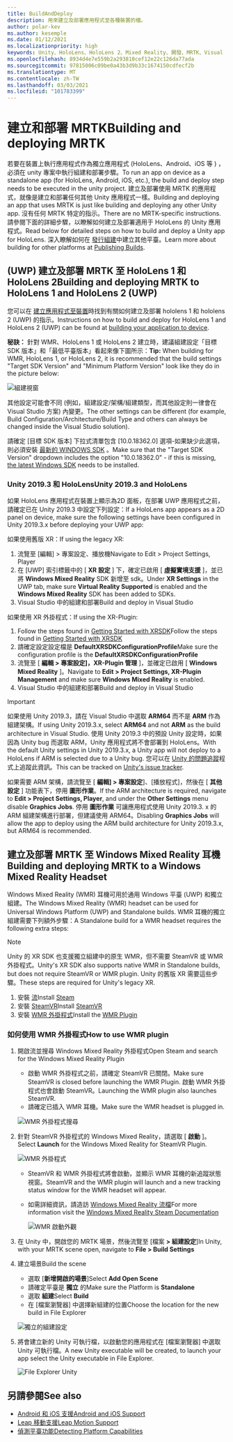 ```yaml
---
title: BuildAndDeploy
description: 用來建立及部署應用程式至各種裝置的檔。
author: polar-kev
ms.author: kesemple
ms.date: 01/12/2021
ms.localizationpriority: high
keywords: Unity、HoloLens、HoloLens 2、Mixed Reality、開發、MRTK、Visual Studio、Android、IOS
ms.openlocfilehash: 8934d4e7e559b2a293810cef12e22c126da77ada
ms.sourcegitcommit: 97815006c09be0a43b3d9b33c1674150cdfecf2b
ms.translationtype: MT
ms.contentlocale: zh-TW
ms.lasthandoff: 03/03/2021
ms.locfileid: "101783399"
---
```

# <a name="building-and-deploying-mrtk"></a><span data-ttu-id="2bbb4-104">建立和部署 MRTK</span><span class="sxs-lookup"><span data-stu-id="2bbb4-104">Building and deploying MRTK</span></span>

<span data-ttu-id="2bbb4-105">若要在裝置上執行應用程式作為獨立應用程式 (HoloLens、Android、iOS 等 ) ，必須在 unity 專案中執行組建和部署步驟。</span><span class="sxs-lookup"><span data-stu-id="2bbb4-105">To run an app on device as a standalone app (for HoloLens, Android, iOS, etc.), the build and deploy step needs to be executed in the unity project.</span></span> <span data-ttu-id="2bbb4-106">建立及部署使用 MRTK 的應用程式，就像是建立和部署任何其他 Unity 應用程式一樣。</span><span class="sxs-lookup"><span data-stu-id="2bbb4-106">Building and deploying an app that uses MRTK is just like building and deploying any other Unity app.</span></span> <span data-ttu-id="2bbb4-107">沒有任何 MRTK 特定的指示。</span><span class="sxs-lookup"><span data-stu-id="2bbb4-107">There are no MRTK-specific instructions.</span></span> <span data-ttu-id="2bbb4-108">請參閱下面的詳細步驟，以瞭解如何建立及部署適用于 HoloLens 的 Unity 應用程式。</span><span class="sxs-lookup"><span data-stu-id="2bbb4-108">Read below for detailed steps on how to build and deploy a Unity app for HoloLens.</span></span>  <span data-ttu-id="2bbb4-109">深入瞭解如何在 [發行組建](https://docs.unity3d.com/Manual/PublishingBuilds.html)中建立其他平臺。</span><span class="sxs-lookup"><span data-stu-id="2bbb4-109">Learn more about building for other platforms at [Publishing Builds](https://docs.unity3d.com/Manual/PublishingBuilds.html).</span></span>

## <a name="building-and-deploying-mrtk-to-hololens-1-and-hololens-2-uwp"></a><span data-ttu-id="2bbb4-110"> (UWP) 建立及部署 MRTK 至 HoloLens 1 和 HoloLens 2</span><span class="sxs-lookup"><span data-stu-id="2bbb4-110">Building and deploying MRTK to HoloLens 1 and HoloLens 2 (UWP)</span></span>

<span data-ttu-id="2bbb4-111">您可以在 [建立應用程式至裝置](https://docs.microsoft.com/windows/mixed-reality/mrlearning-base-ch1#build-your-application-to-your-device)時找到有關如何建立及部署 hololens 1 和 hololens 2 (UWP) 的指示。</span><span class="sxs-lookup"><span data-stu-id="2bbb4-111">Instructions on how to build and deploy for HoloLens 1 and HoloLens 2 (UWP) can be found at [building your application to device](https://docs.microsoft.com/windows/mixed-reality/mrlearning-base-ch1#build-your-application-to-your-device).</span></span>

<span data-ttu-id="2bbb4-112">**秘訣：** 針對 WMR、HoloLens 1 或 HoloLens 2 建立時，建議組建設定「目標 SDK 版本」和「最低平臺版本」看起來像下圖所示：</span><span class="sxs-lookup"><span data-stu-id="2bbb4-112">**Tip:** When building for WMR, HoloLens 1, or HoloLens 2, it is recommended that the build settings "Target SDK Version" and "Minimum Platform Version" look like they do in the picture below:</span></span>

![組建視窗](../features/images/getting-started/BuildWindow.png)

<span data-ttu-id="2bbb4-114">其他設定可能會不同 (例如，組建設定/架構/組建類型，而其他設定則一律會在 Visual Studio 方案) 內變更。</span><span class="sxs-lookup"><span data-stu-id="2bbb4-114">The other settings can be different (for example, Build Configuration/Architecture/Build Type and others can always be changed inside the Visual Studio solution).</span></span>

<span data-ttu-id="2bbb4-115">請確定 [目標 SDK 版本] 下拉式清單包含 [10.0.18362.0] 選項-如果缺少此選項，則必須安裝 [最新的 WINDOWS SDK](https://developer.microsoft.com/windows/downloads/windows-10-sdk) 。</span><span class="sxs-lookup"><span data-stu-id="2bbb4-115">Make sure that the "Target SDK Version" dropdown includes the option "10.0.18362.0" - if this is missing, [the latest Windows SDK](https://developer.microsoft.com/windows/downloads/windows-10-sdk) needs to be installed.</span></span>

### <a name="unity-20193-and-hololens"></a><span data-ttu-id="2bbb4-116">Unity 2019.3 和 HoloLens</span><span class="sxs-lookup"><span data-stu-id="2bbb4-116">Unity 2019.3 and HoloLens</span></span>

<span data-ttu-id="2bbb4-117">如果 HoloLens 應用程式在裝置上顯示為2D 面板，在部署 UWP 應用程式之前，請確定已在 Unity 2019.3 中設定下列設定：</span><span class="sxs-lookup"><span data-stu-id="2bbb4-117">If a HoloLens app appears as a 2D panel on device, make sure the following settings have been configured in Unity 2019.3.x before deploying your UWP app:</span></span>

<span data-ttu-id="2bbb4-118">如果使用舊版 XR：</span><span class="sxs-lookup"><span data-stu-id="2bbb4-118">If using the legacy XR:</span></span>

1. <span data-ttu-id="2bbb4-119">流覽至 [編輯] > 專案設定、播放機</span><span class="sxs-lookup"><span data-stu-id="2bbb4-119">Navigate to Edit > Project Settings, Player</span></span>
1. <span data-ttu-id="2bbb4-120">在 [UWP] 索引標籤中的 [ **XR 設定** ] 下，確定已啟用 [ **虛擬實境支援** ]，並已將 **Windows Mixed Reality** SDK 新增至 sdk。</span><span class="sxs-lookup"><span data-stu-id="2bbb4-120">Under **XR Settings** in the UWP tab, make sure **Virtual Reality Supported** is enabled and the **Windows Mixed Reality** SDK has been added to SDKs.</span></span>
1. <span data-ttu-id="2bbb4-121">Visual Studio 中的組建和部署</span><span class="sxs-lookup"><span data-stu-id="2bbb4-121">Build and deploy in Visual Studio</span></span>

<span data-ttu-id="2bbb4-122">如果使用 XR 外掛程式：</span><span class="sxs-lookup"><span data-stu-id="2bbb4-122">If using the XR-Plugin:</span></span>

1. <span data-ttu-id="2bbb4-123">Follow the steps found in [Getting Started with XRSDK](../configuration/GettingStartedWithMRTKAndXRSDK.md)</span><span class="sxs-lookup"><span data-stu-id="2bbb4-123">Follow the steps found in [Getting Started with XRSDK](../configuration/GettingStartedWithMRTKAndXRSDK.md)</span></span>
1. <span data-ttu-id="2bbb4-124">請確定設定設定檔是 **DefaultXRSDKConfigurationProfile**</span><span class="sxs-lookup"><span data-stu-id="2bbb4-124">Make sure the configuration profile is the **DefaultXRSDKConfigurationProfile**</span></span>
1. <span data-ttu-id="2bbb4-125">流覽至 [ **編輯 > 專案設定]，XR-Plugin 管理** ]，並確定已啟用 [ **Windows Mixed Reality** ]。</span><span class="sxs-lookup"><span data-stu-id="2bbb4-125">Navigate to **Edit > Project Settings, XR-Plugin Management** and make sure **Windows Mixed Reality** is enabled.</span></span>
1. <span data-ttu-id="2bbb4-126">Visual Studio 中的組建和部署</span><span class="sxs-lookup"><span data-stu-id="2bbb4-126">Build and deploy in Visual Studio</span></span>

>[!IMPORTANT]
> <span data-ttu-id="2bbb4-127">如果使用 Unity 2019.3，請在 Visual Studio 中選取 **ARM64** 而不是 **ARM** 作為組建架構。</span><span class="sxs-lookup"><span data-stu-id="2bbb4-127">If using Unity 2019.3.x, select **ARM64** and not **ARM** as the build architecture in Visual Studio.</span></span> <span data-ttu-id="2bbb4-128">使用 Unity 2019.3 中的預設 Unity 設定時，如果因為 Unity bug 而選取 ARM，Unity 應用程式將不會部署到 HoloLens。</span><span class="sxs-lookup"><span data-stu-id="2bbb4-128">With the default Unity settings in Unity 2019.3.x, a Unity app will not deploy to a HoloLens if ARM is selected due to a Unity bug.</span></span> <span data-ttu-id="2bbb4-129">您可以在 [Unity 的問題追蹤](https://issuetracker.unity3d.com/issues/enabling-graphics-jobs-in-2019-dot-3-x-results-in-a-crash-or-nothing-rendering-on-hololens-2)程式上追蹤此資訊。</span><span class="sxs-lookup"><span data-stu-id="2bbb4-129">This can be tracked on [Unity's issue tracker](https://issuetracker.unity3d.com/issues/enabling-graphics-jobs-in-2019-dot-3-x-results-in-a-crash-or-nothing-rendering-on-hololens-2).</span></span>
>
> <span data-ttu-id="2bbb4-130">如果需要 ARM 架構，請流覽至 [ **編輯] > 專案設定**]、[播放程式]，然後在 [ **其他設定** ] 功能表下，停用 **圖形作業**。</span><span class="sxs-lookup"><span data-stu-id="2bbb4-130">If the ARM architecture is required, navigate to **Edit > Project Settings, Player**, and under the **Other Settings** menu disable **Graphics Jobs**.</span></span> <span data-ttu-id="2bbb4-131">停用 **圖形作業** 可讓應用程式使用 Unity 2019.3. x 的 ARM 組建架構進行部署，但建議使用 ARM64。</span><span class="sxs-lookup"><span data-stu-id="2bbb4-131">Disabling **Graphics Jobs** will allow the app to deploy using the ARM build architecture for Unity 2019.3.x, but ARM64 is recommended.</span></span>

## <a name="building-and-deploying-mrtk-to-a-windows-mixed-reality-headset"></a><span data-ttu-id="2bbb4-132">建立及部署 MRTK 至 Windows Mixed Reality 耳機</span><span class="sxs-lookup"><span data-stu-id="2bbb4-132">Building and deploying MRTK to a Windows Mixed Reality Headset</span></span>

<span data-ttu-id="2bbb4-133">Windows Mixed Reality (WMR) 耳機可用於通用 Windows 平臺 (UWP) 和獨立組建。</span><span class="sxs-lookup"><span data-stu-id="2bbb4-133">The Windows Mixed Reality (WMR) headset can be used for Universal Windows Platform (UWP) and Standalone builds.</span></span>  <span data-ttu-id="2bbb4-134">WMR 耳機的獨立組建需要下列額外步驟：</span><span class="sxs-lookup"><span data-stu-id="2bbb4-134">A Standalone build for a WMR headset requires the following extra steps:</span></span>

> [!NOTE]
> <span data-ttu-id="2bbb4-135">Unity 的 XR SDK 也支援獨立組建中的原生 WMR，但不需要 SteamVR 或 WMR 外掛程式。</span><span class="sxs-lookup"><span data-stu-id="2bbb4-135">Unity's XR SDK also supports native WMR in Standalone builds, but does not require SteamVR or WMR plugin.</span></span> <span data-ttu-id="2bbb4-136">Unity 的舊版 XR 需要這些步驟。</span><span class="sxs-lookup"><span data-stu-id="2bbb4-136">These steps are required for Unity's legacy XR.</span></span>

1. <span data-ttu-id="2bbb4-137">安裝 [流](https://store.steampowered.com/about/)</span><span class="sxs-lookup"><span data-stu-id="2bbb4-137">Install [Steam](https://store.steampowered.com/about/)</span></span>
1. <span data-ttu-id="2bbb4-138">安裝 [SteamVR](https://store.steampowered.com/app/250820/SteamVR/)</span><span class="sxs-lookup"><span data-stu-id="2bbb4-138">Install [SteamVR](https://store.steampowered.com/app/250820/SteamVR/)</span></span>
1. <span data-ttu-id="2bbb4-139">安裝 [WMR 外掛程式](https://store.steampowered.com/app/719950/Windows_Mixed_Reality_for_SteamVR/)</span><span class="sxs-lookup"><span data-stu-id="2bbb4-139">Install the [WMR Plugin](https://store.steampowered.com/app/719950/Windows_Mixed_Reality_for_SteamVR/)</span></span>

### <a name="how-to-use-wmr-plugin"></a><span data-ttu-id="2bbb4-140">如何使用 WMR 外掛程式</span><span class="sxs-lookup"><span data-stu-id="2bbb4-140">How to use WMR plugin</span></span>

1. <span data-ttu-id="2bbb4-141">開啟流並搜尋 Windows Mixed Reality 外掛程式</span><span class="sxs-lookup"><span data-stu-id="2bbb4-141">Open Steam and search for the Windows Mixed Reality Plugin</span></span>
    - <span data-ttu-id="2bbb4-142">啟動 WMR 外掛程式之前，請確定 SteamVR 已關閉。</span><span class="sxs-lookup"><span data-stu-id="2bbb4-142">Make sure SteamVR is closed before launching the WMR Plugin.</span></span> <span data-ttu-id="2bbb4-143">啟動 WMR 外掛程式也會啟動 SteamVR。</span><span class="sxs-lookup"><span data-stu-id="2bbb4-143">Launching the WMR plugin also launches SteamVR.</span></span>
    - <span data-ttu-id="2bbb4-144">請確定已插入 WMR 耳機。</span><span class="sxs-lookup"><span data-stu-id="2bbb4-144">Make sure the WMR headset is plugged in.</span></span>

    ![WMR 外掛程式搜尋](../features/images/build-deploy/wmr/SteamSearchWMRPlugin.png)

1. <span data-ttu-id="2bbb4-146">針對 SteamVR 外掛程式的 Windows Mixed Reality，請選取 [ **啟動** ]。</span><span class="sxs-lookup"><span data-stu-id="2bbb4-146">Select **Launch** for the Windows Mixed Reality for SteamVR Plugin.</span></span>

    ![WMR 外掛程式](../features/images/build-deploy/wmr/WMRPlugin.png)

    - <span data-ttu-id="2bbb4-148">SteamVR 和 WMR 外掛程式將會啟動，並顯示 WMR 耳機的新追蹤狀態視窗。</span><span class="sxs-lookup"><span data-stu-id="2bbb4-148">SteamVR and the WMR plugin will launch and a new tracking status window for the WMR headset will appear.</span></span>
    - <span data-ttu-id="2bbb4-149">如需詳細資訊，請造訪 [Windows Mixed Reality 流檔](https://support.microsoft.com/help/4053622/windows-10-play-steamvr-games-in-windows-mixed-reality)</span><span class="sxs-lookup"><span data-stu-id="2bbb4-149">For more information visit the [Windows Mixed Reality Steam Documentation](https://support.microsoft.com/help/4053622/windows-10-play-steamvr-games-in-windows-mixed-reality)</span></span>

        ![WMR 啟動外觀](../features/images/build-deploy/wmr/WMRPluginActive.png)

1. <span data-ttu-id="2bbb4-151">在 Unity 中，開啟您的 MRTK 場景，然後流覽至 [檔案 **> 組建設定**]</span><span class="sxs-lookup"><span data-stu-id="2bbb4-151">In Unity, with your MRTK scene open, navigate to **File > Build Settings**</span></span>

1. <span data-ttu-id="2bbb4-152">建立場景</span><span class="sxs-lookup"><span data-stu-id="2bbb4-152">Build the scene</span></span>
    - <span data-ttu-id="2bbb4-153">選取 [**新增開啟的場景**]</span><span class="sxs-lookup"><span data-stu-id="2bbb4-153">Select **Add Open Scene**</span></span>
    - <span data-ttu-id="2bbb4-154">請確定平臺是 **獨立** 的</span><span class="sxs-lookup"><span data-stu-id="2bbb4-154">Make sure the Platform is **Standalone**</span></span>
    - <span data-ttu-id="2bbb4-155">選取 **組建**</span><span class="sxs-lookup"><span data-stu-id="2bbb4-155">Select **Build**</span></span>
    - <span data-ttu-id="2bbb4-156">在 [檔案瀏覽器] 中選擇新組建的位置</span><span class="sxs-lookup"><span data-stu-id="2bbb4-156">Choose the location for the new build in File Explorer</span></span>

    ![獨立的組建設定](../features/images/build-deploy/wmr/BuildSettingsStandaloneUnity.png)

1. <span data-ttu-id="2bbb4-158">將會建立新的 Unity 可執行檔，以啟動您的應用程式在 [檔案瀏覽器] 中選取 Unity 可執行檔。</span><span class="sxs-lookup"><span data-stu-id="2bbb4-158">A new Unity executable will be created, to launch your app select the Unity executable in File Explorer.</span></span>

    ![File Explorer Unity](../features/images/build-deploy/wmr/FileExplorerUnityExe.png)

## <a name="see-also"></a><span data-ttu-id="2bbb4-160">另請參閱</span><span class="sxs-lookup"><span data-stu-id="2bbb4-160">See also</span></span>

- [<span data-ttu-id="2bbb4-161">Android 和 iOS 支援</span><span class="sxs-lookup"><span data-stu-id="2bbb4-161">Android and iOS Support</span></span>](../features/cross-platform/UsingARFoundation.md)
- [<span data-ttu-id="2bbb4-162">Leap 移動支援</span><span class="sxs-lookup"><span data-stu-id="2bbb4-162">Leap Motion Support</span></span>](../features/cross-platform/LeapMotionMRTK.md)
- [<span data-ttu-id="2bbb4-163">偵測平臺功能</span><span class="sxs-lookup"><span data-stu-id="2bbb4-163">Detecting Platform Capabilities</span></span>](../features/cross-platform/DetectingPlatformCapabilities.md)
